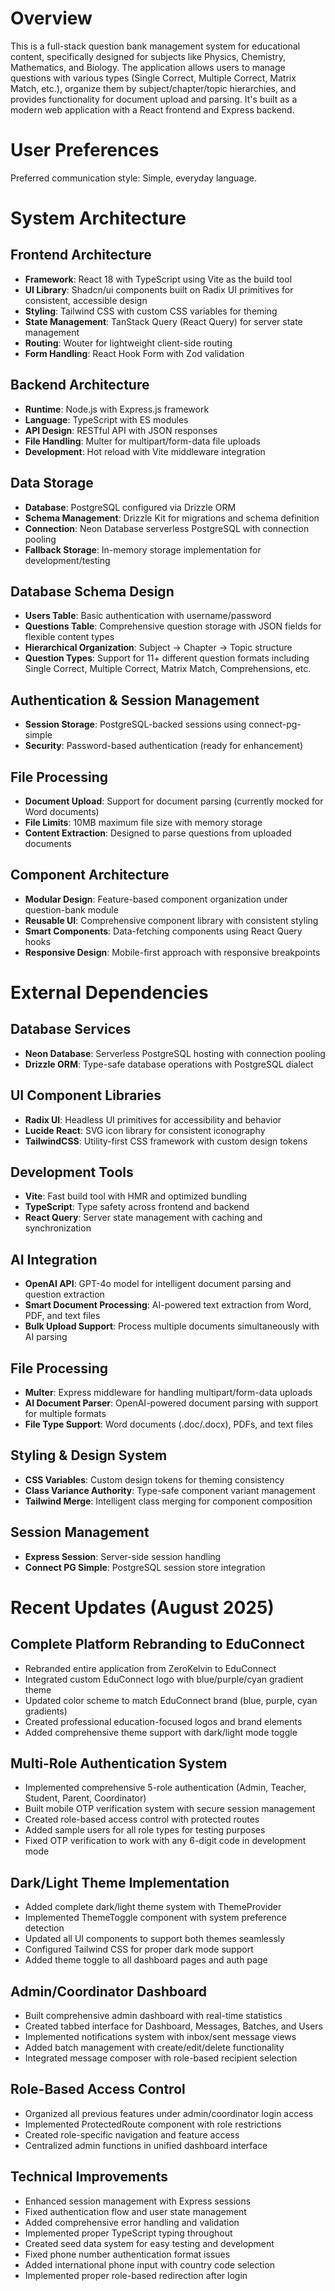 # Overview

This is a full-stack question bank management system for educational content, specifically designed for subjects like Physics, Chemistry, Mathematics, and Biology. The application allows users to manage questions with various types (Single Correct, Multiple Correct, Matrix Match, etc.), organize them by subject/chapter/topic hierarchies, and provides functionality for document upload and parsing. It's built as a modern web application with a React frontend and Express backend.

# User Preferences

Preferred communication style: Simple, everyday language.

# System Architecture

## Frontend Architecture
- **Framework**: React 18 with TypeScript using Vite as the build tool
- **UI Library**: Shadcn/ui components built on Radix UI primitives for consistent, accessible design
- **Styling**: Tailwind CSS with custom CSS variables for theming
- **State Management**: TanStack Query (React Query) for server state management
- **Routing**: Wouter for lightweight client-side routing
- **Form Handling**: React Hook Form with Zod validation

## Backend Architecture
- **Runtime**: Node.js with Express.js framework
- **Language**: TypeScript with ES modules
- **API Design**: RESTful API with JSON responses
- **File Handling**: Multer for multipart/form-data file uploads
- **Development**: Hot reload with Vite middleware integration

## Data Storage
- **Database**: PostgreSQL configured via Drizzle ORM
- **Schema Management**: Drizzle Kit for migrations and schema definition
- **Connection**: Neon Database serverless PostgreSQL with connection pooling
- **Fallback Storage**: In-memory storage implementation for development/testing

## Database Schema Design
- **Users Table**: Basic authentication with username/password
- **Questions Table**: Comprehensive question storage with JSON fields for flexible content types
- **Hierarchical Organization**: Subject → Chapter → Topic structure
- **Question Types**: Support for 11+ different question formats including Single Correct, Multiple Correct, Matrix Match, Comprehensions, etc.

## Authentication & Session Management
- **Session Storage**: PostgreSQL-backed sessions using connect-pg-simple
- **Security**: Password-based authentication (ready for enhancement)

## File Processing
- **Document Upload**: Support for document parsing (currently mocked for Word documents)
- **File Limits**: 10MB maximum file size with memory storage
- **Content Extraction**: Designed to parse questions from uploaded documents

## Component Architecture
- **Modular Design**: Feature-based component organization under question-bank module
- **Reusable UI**: Comprehensive component library with consistent styling
- **Smart Components**: Data-fetching components using React Query hooks
- **Responsive Design**: Mobile-first approach with responsive breakpoints

# External Dependencies

## Database Services
- **Neon Database**: Serverless PostgreSQL hosting with connection pooling
- **Drizzle ORM**: Type-safe database operations with PostgreSQL dialect

## UI Component Libraries
- **Radix UI**: Headless UI primitives for accessibility and behavior
- **Lucide React**: SVG icon library for consistent iconography
- **TailwindCSS**: Utility-first CSS framework with custom design tokens

## Development Tools
- **Vite**: Fast build tool with HMR and optimized bundling
- **TypeScript**: Type safety across frontend and backend
- **React Query**: Server state management with caching and synchronization

## AI Integration
- **OpenAI API**: GPT-4o model for intelligent document parsing and question extraction
- **Smart Document Processing**: AI-powered text extraction from Word, PDF, and text files
- **Bulk Upload Support**: Process multiple documents simultaneously with AI parsing

## File Processing
- **Multer**: Express middleware for handling multipart/form-data uploads
- **AI Document Parser**: OpenAI-powered document parsing with support for multiple formats
- **File Type Support**: Word documents (.doc/.docx), PDFs, and text files

## Styling & Design System
- **CSS Variables**: Custom design tokens for theming consistency
- **Class Variance Authority**: Type-safe component variant management
- **Tailwind Merge**: Intelligent class merging for component composition

## Session Management
- **Express Session**: Server-side session handling
- **Connect PG Simple**: PostgreSQL session store integration

# Recent Updates (August 2025)

## Complete Platform Rebranding to EduConnect
- Rebranded entire application from ZeroKelvin to EduConnect
- Integrated custom EduConnect logo with blue/purple/cyan gradient theme
- Updated color scheme to match EduConnect brand (blue, purple, cyan gradients)
- Created professional education-focused logos and brand elements
- Added comprehensive theme support with dark/light mode toggle

## Multi-Role Authentication System
- Implemented comprehensive 5-role authentication (Admin, Teacher, Student, Parent, Coordinator)
- Built mobile OTP verification system with secure session management
- Created role-based access control with protected routes
- Added sample users for all role types for testing purposes
- Fixed OTP verification to work with any 6-digit code in development mode

## Dark/Light Theme Implementation
- Added complete dark/light theme system with ThemeProvider
- Implemented ThemeToggle component with system preference detection
- Updated all UI components to support both themes seamlessly
- Configured Tailwind CSS for proper dark mode support
- Added theme toggle to all dashboard pages and auth page

## Admin/Coordinator Dashboard
- Built comprehensive admin dashboard with real-time statistics
- Created tabbed interface for Dashboard, Messages, Batches, and Users
- Implemented notifications system with inbox/sent message views
- Added batch management with create/edit/delete functionality
- Integrated message composer with role-based recipient selection

## Role-Based Access Control
- Organized all previous features under admin/coordinator login access
- Implemented ProtectedRoute component with role restrictions
- Created role-specific navigation and feature access
- Centralized admin functions in unified dashboard interface

## Technical Improvements
- Enhanced session management with Express sessions
- Fixed authentication flow and user state management
- Added comprehensive error handling and validation
- Implemented proper TypeScript typing throughout
- Created seed data system for easy testing and development
- Fixed phone number authentication format issues
- Added international phone input with country code selection
- Implemented proper role-based redirection after login